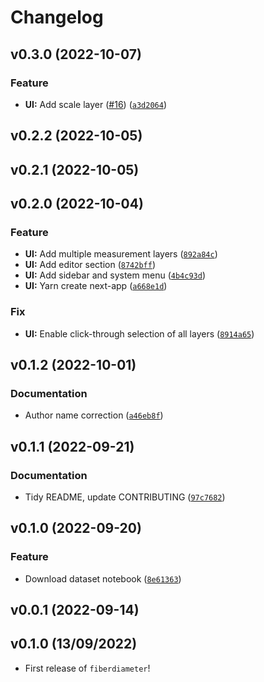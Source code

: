 # Changelog

<!--next-version-placeholder-->

## v0.3.0 (2022-10-07)
### Feature
* **UI:** Add scale layer ([#16](https://github.com/fcossio/FiberDiameter/issues/16)) ([`a3d2064`](https://github.com/fcossio/FiberDiameter/commit/a3d2064f345cecd46e2948d9c3a6968eddc16b24))

## v0.2.2 (2022-10-05)


## v0.2.1 (2022-10-05)


## v0.2.0 (2022-10-04)
### Feature
* **UI:** Add multiple measurement layers ([`892a84c`](https://github.com/fcossio/FiberDiameter/commit/892a84c637ca6293273fbb78c721c24ae9795c4b))
* **UI:** Add editor section ([`8742bff`](https://github.com/fcossio/FiberDiameter/commit/8742bffc6331525be1023f8f6b45c717d407fb9f))
* **UI:** Add sidebar and system menu ([`4b4c93d`](https://github.com/fcossio/FiberDiameter/commit/4b4c93d7e284ac48f9d72b0857157a00ac808e7a))
* **UI:** Yarn create next-app ([`a668e1d`](https://github.com/fcossio/FiberDiameter/commit/a668e1d572ccd2faf3c6726f13bafb4e896c0640))

### Fix
* **UI:** Enable click-through selection of all layers ([`8914a65`](https://github.com/fcossio/FiberDiameter/commit/8914a65893c91c1c766e5efcb900e38bad07c75c))

## v0.1.2 (2022-10-01)
### Documentation
* Author name correction ([`a46eb8f`](https://github.com/fcossio/FiberDiameter/commit/a46eb8fb8a085e0de81db7aa7bc55102ea2523e3))

## v0.1.1 (2022-09-21)
### Documentation
* Tidy README, update CONTRIBUTING ([`97c7682`](https://github.com/fcossio/FiberDiameter/commit/97c7682fbbbbfe5402c63ed98fb97c3f2d20c00f))

## v0.1.0 (2022-09-20)
### Feature
* Download dataset notebook ([`8e61363`](https://github.com/fcossio/FiberDiameter/commit/8e6136304a7a17bf6a15baa92b2e4b2d41d38c5d))

## v0.0.1 (2022-09-14)


## v0.1.0 (13/09/2022)

- First release of `fiberdiameter`!
